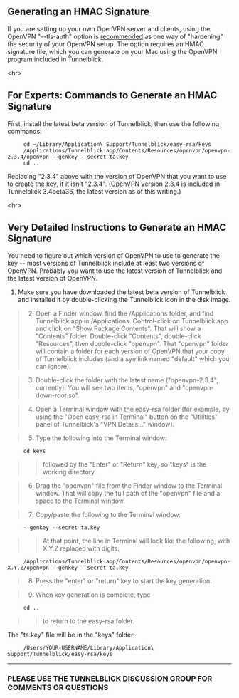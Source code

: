 ## Generating an HMAC Signature ##

If you are setting up your own OpenVPN server and clients, using the OpenVPN "--tls-auth" option is [recommended](https://openvpn.net/index.php/open-source/documentation/howto.html#security) as one way of "hardening" the security of your OpenVPN setup. The option requires an HMAC signature file, which you can generate on your Mac using the OpenVPN program included in Tunnelblick.



&lt;hr&gt;


## For Experts: Commands to Generate an HMAC Signature ##

First, install the latest beta version of Tunnelblick, then use the following commands:

```
     cd ~/Library/Application\ Support/Tunnelblick/easy-rsa/keys
     /Applications/Tunnelblick.app/Contents/Resources/openvpn/openvpn-2.3.4/openvpn --genkey --secret ta.key
     cd ..
```

Replacing "2.3.4" above with the version of OpenVPN that you want to use to create the key, if it isn't "2.3.4". (OpenVPN version 2.3.4 is included in Tunnelblick 3.4beta36, the latest version as of this writing.)



&lt;hr&gt;


## Very Detailed Instructions to Generate an HMAC Signature ##

You need to figure out which version of OpenVPN to use to generate the key -- most versions of Tunnelblick include at least two versions of OpenVPN. Probably you want to use the latest version of Tunnelblick and the latest version of OpenVPN.

  1. Make sure you have downloaded the latest beta version of Tunnelblick and installed it by double-clicking the Tunnelblick icon in the disk image.

> 2. Open a Finder window, find the /Applications folder, and find Tunnelblick.app in /Applications. Control-click on Tunnelblick.app and click on "Show Package Contents". That will show a "Contents" folder. Double-click "Contents", double-click "Resources", then double-click "openvpn". That "openvpn" folder will contain a folder for each version of OpenVPN that your copy of Tunnelblick includes (and a symlink named "default" which you can ignore).

> 3. Double-click the folder with the latest name ("openvpn-2.3.4", currently). You will see two items, "openvpn" and "openvpn-down-root.so".

> 4. Open a Terminal window with the easy-rsa folder (for example, by using the "Open easy-rsa in Terminal" button on the "Utilities" panel of Tunnelbick's "VPN Details…" window).

> 5. Type the following into the Terminal window:
```
     cd keys
```
> > followed by the "Enter" or "Return" key, so "keys" is the working directory.


> 6. Drag the "openvpn" file from the Finder window to the Terminal window. That will copy the full path of the "openvpn" file and a space to the Terminal window.

> 7. Copy/paste the following to the Terminal window:
```
     --genkey --secret ta.key
```
> > At that point, the line in Terminal will look like the following, with X.Y.Z replaced with digits:
```
     /Applications/Tunnelblick.app/Contents/Resources/openvpn/openvpn-X.Y.Z/openvpn --genkey --secret ta.key
```


> 8. Press the "enter" or "return" key to start the key generation.

> 9. When key generation is complete, type
```
     cd ..
```
> > to return to the easy-rsa folder.

The "ta.key" file will be in the "keys" folder:
```
     /Users/YOUR-USERNAME/Library/Application\ Support/Tunnelblick/easy-rsa/keys
```


---

### PLEASE USE THE [TUNNELBLICK DISCUSSION GROUP](https://groups.google.com/forum/#!forum/tunnelblick-discuss) FOR COMMENTS OR QUESTIONS